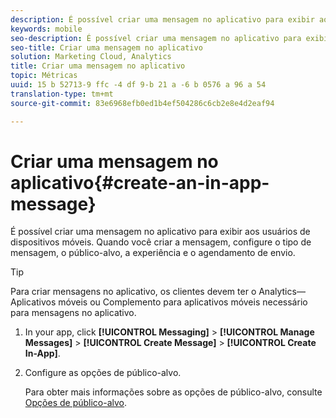 ```yaml
---
description: É possível criar uma mensagem no aplicativo para exibir aos usuários de dispositivos móveis. Quando você criar a mensagem, configure o tipo de mensagem, o público-alvo, a experiência e o agendamento de envio.
keywords: mobile
seo-description: É possível criar uma mensagem no aplicativo para exibir aos usuários de dispositivos móveis. Quando você criar a mensagem, configure o tipo de mensagem, o público-alvo, a experiência e o agendamento de envio.
seo-title: Criar uma mensagem no aplicativo
solution: Marketing Cloud, Analytics
title: Criar uma mensagem no aplicativo
topic: Métricas
uuid: 15 b 52713-9 ffc -4 df 9-b 21 a -6 b 0576 a 96 a 54
translation-type: tm+mt
source-git-commit: 83e6968efb0ed1b4ef504286c6cb2e8e4d2eaf94

---
```



# Criar uma mensagem no aplicativo{#create-an-in-app-message}

É possível criar uma mensagem no aplicativo para exibir aos usuários de dispositivos móveis. Quando você criar a mensagem, configure o tipo de mensagem, o público-alvo, a experiência e o agendamento de envio.

>[!TIP]
>
>Para criar mensagens no aplicativo, os clientes devem ter o Analytics— Aplicativos móveis ou Complemento para aplicativos móveis necessário para mensagens no aplicativo.

1. In your app, click **[!UICONTROL Messaging]** &gt; **[!UICONTROL Manage Messages]** &gt; **[!UICONTROL Create Message]** &gt; **[!UICONTROL Create In-App]**.
1. Configure as opções de público-alvo.

   Para obter mais informações sobre as opções de público-alvo, consulte [Opções de público-alvo](/help/using/in-app-messaging/t-in-app-message/c-audience-in-app-message.md).

